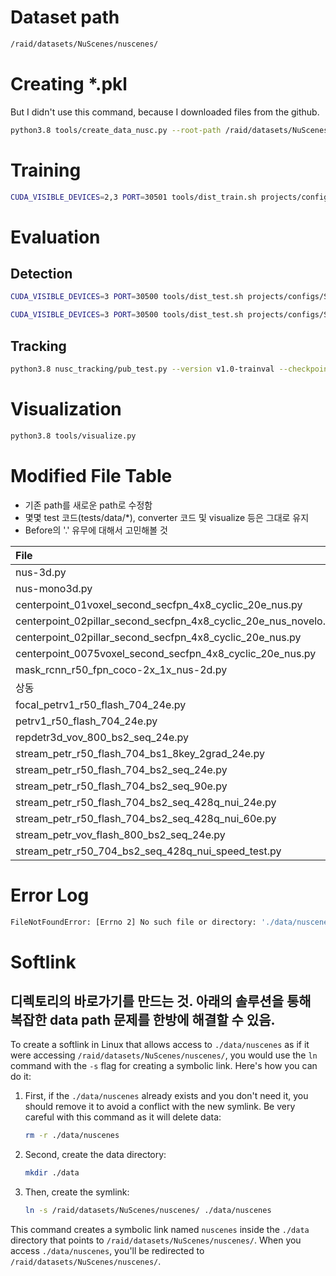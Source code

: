 # Dataset path
```sh
/raid/datasets/NuScenes/nuscenes/
```

# Creating *.pkl
But I didn't use this command, because I downloaded files from the github.
```sh
python3.8 tools/create_data_nusc.py --root-path /raid/datasets/NuScenes/nuscenes --out-dir /raid/datasets/NuScenes/nuscenes --extra-tag nuscenes2d --version v1.0
```

# Training
```sh
CUDA_VISIBLE_DEVICES=2,3 PORT=30501 tools/dist_train.sh projects/configs/StreamPETR/stream_petr_vov_flash_800_bs2_seq_24e.py 2 --work-dir work_dirs/stream_petr_vov_flash_800_bs2_seq_24e/
```

# Evaluation
## Detection
```sh
CUDA_VISIBLE_DEVICES=3 PORT=30500 tools/dist_test.sh projects/configs/StreamPETR/stream_petr_r50_flash_704_bs2_seq_24e.py work_dirs/stream_petr_r50_flash_704_bs2_seq_24e/latest.pth 1 --eval bbox
```
```sh
CUDA_VISIBLE_DEVICES=3 PORT=30500 tools/dist_test.sh projects/configs/StreamPETR/stream_petr_vov_flash_800_bs2_seq_24e.py work_dirs/stream_petr_vov_flash_800_bs2_seq_24e/latest.pth 1 --eval bbox
```
## Tracking
<!-- ```sh
python3.8 nusc_tracking/pub_test.py --version v1.0-test --checkpoint /home/dihan/home/StreamPETR/test/stream_petr_r50_flash_704_bs2_seq_24e/Thu_Nov__9_12_32_57_2023/pts_bbox/results_nusc.json --data_root /raid/datasets/NuScenes/nuscenes/
``` -->

```sh
python3.8 nusc_tracking/pub_test.py --version v1.0-trainval --checkpoint /home/dihan/home/StreamPETR/test/stream_petr_vov_flash_800_bs2_seq_24e/Sun_Nov_12_15_32_19_2023/pts_bbox/results_nusc.json --data_root /raid/datasets/NuScenes/nuscenes/
```

# Visualization
```sh
python3.8 tools/visualize.py
```

# Modified File Table

- 기존 path를 새로운 path로 수정함  
- 몇몇 test 코드(tests/data/\*), converter 코드 및 visualize 등은 그대로 유지
- Before의 '.' 유무에 대해서 고민해볼 것

| File | LN | Before | After |
|:---|:---:|:---|:---|
|nus-3d.py|10|'data/nuscenes/'|'/raid/datasets/NuScenes/nuscenes/'|
|nus-mono3d.py|2|'data/nuscenes/'|'/raid/datasets/NuScenes/nuscenes/'|
|centerpoint_01voxel_second_secfpn_4x8_cyclic_20e_nus.py|24|'data/nuscenes/'|'/raid/datasets/NuScenes/nuscenes/'|
|centerpoint_02pillar_second_secfpn_4x8_cyclic_20e_nus_novelo.py|31|'data/nuscenes/'|'/raid/datasets/NuScenes/nuscenes/'|
|centerpoint_02pillar_second_secfpn_4x8_cyclic_20e_nus.py|25|'data/nuscenes/'|'/raid/datasets/NuScenes/nuscenes/'|
|centerpoint_0075voxel_second_secfpn_4x8_cyclic_20e_nus.py|29|'data/nuscenes/'|'/raid/datasets/NuScenes/nuscenes/'|
|mask_rcnn_r50_fpn_coco-2x_1x_nus-2d.py|13|'./data/nuscenes/'|'/raid/datasets/NuScenes/nuscenes/'|
|상동|14|'data/nuscenes/'|'/raid/datasets/NuScenes/nuscenes/'|
|focal_petrv1_r50_flash_704_24e.py|142|'./data/nuscenes/'|'/raid/datasets/NuScenes/nuscenes/'|
|petrv1_r50_flash_704_24e.py|122|'./data/nuscenes/'|'/raid/datasets/NuScenes/nuscenes/'|
|repdetr3d_vov_800_bs2_seq_24e.py|143|'./data/nuscenes/'|'/raid/datasets/NuScenes/nuscenes/'|
|stream_petr_r50_flash_704_bs1_8key_2grad_24e.py|148|'./data/nuscenes/'|'/raid/datasets/NuScenes/nuscenes/'|
|stream_petr_r50_flash_704_bs2_seq_24e.py|152|'./data/nuscenes/'|'/raid/datasets/NuScenes/nuscenes/'|
|stream_petr_r50_flash_704_bs2_seq_90e.py|152|'./data/nuscenes/'|'/raid/datasets/NuScenes/nuscenes/'|
|stream_petr_r50_flash_704_bs2_seq_428q_nui_24e.py|154|'./data/nuscenes/'|'/raid/datasets/NuScenes/nuscenes/'|
|stream_petr_r50_flash_704_bs2_seq_428q_nui_60e.py|154|'./data/nuscenes/'|'/raid/datasets/NuScenes/nuscenes/'|
|stream_petr_vov_flash_800_bs2_seq_24e.py|148|'./data/nuscenes/'|'/raid/datasets/NuScenes/nuscenes/'|
|stream_petr_r50_704_bs2_seq_428q_nui_speed_test.py|154|'./data/nuscenes/'|'/raid/datasets/NuScenes/nuscenes/'|

# Error Log
```sh
FileNotFoundError: [Errno 2] No such file or directory: './data/nuscenes/samples/CAM_FRONT/n008-2018-09-18-12-53-31-0400__CAM_FRONT__1537290001612404.jpg'
```

# Softlink
디렉토리의 바로가기를 만드는 것. 아래의 솔루션을 통해 복잡한 data path 문제를 한방에 해결할 수 있음.
---
To create a softlink in Linux that allows access to `./data/nuscenes` as if it were accessing `/raid/datasets/NuScenes/nuscenes/`, you would use the `ln` command with the `-s` flag for creating a symbolic link. Here's how you can do it:

1. First, if the `./data/nuscenes` already exists and you don't need it, you should remove it to avoid a conflict with the new symlink. Be very careful with this command as it will delete data:

   ```sh
   rm -r ./data/nuscenes
   ```

2. Second, create the data directory:

   ```sh
   mkdir ./data
   ```

3. Then, create the symlink:

   ```sh
   ln -s /raid/datasets/NuScenes/nuscenes/ ./data/nuscenes
   ```

This command creates a symbolic link named `nuscenes` inside the `./data` directory that points to `/raid/datasets/NuScenes/nuscenes/`. When you access `./data/nuscenes`, you'll be redirected to `/raid/datasets/NuScenes/nuscenes/`.